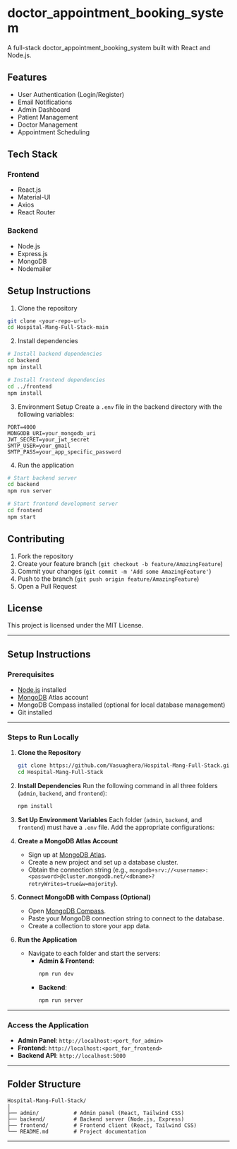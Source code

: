 # doctor_appointment_booking_system

A full-stack doctor_appointment_booking_system built with React and Node.js.

## Features

- User Authentication (Login/Register)
- Email Notifications
- Admin Dashboard
- Patient Management
- Doctor Management
- Appointment Scheduling

## Tech Stack

### Frontend
- React.js
- Material-UI
- Axios
- React Router

### Backend
- Node.js
- Express.js
- MongoDB
- Nodemailer

## Setup Instructions

1. Clone the repository
```bash
git clone <your-repo-url>
cd Hospital-Mang-Full-Stack-main
```

2. Install dependencies
```bash
# Install backend dependencies
cd backend
npm install

# Install frontend dependencies
cd ../frontend
npm install
```

3. Environment Setup
Create a `.env` file in the backend directory with the following variables:
```
PORT=4000
MONGODB_URI=your_mongodb_uri
JWT_SECRET=your_jwt_secret
SMTP_USER=your_gmail
SMTP_PASS=your_app_specific_password
```

4. Run the application
```bash
# Start backend server
cd backend
npm run server

# Start frontend development server
cd frontend
npm start
```

## Contributing

1. Fork the repository
2. Create your feature branch (`git checkout -b feature/AmazingFeature`)
3. Commit your changes (`git commit -m 'Add some AmazingFeature'`)
4. Push to the branch (`git push origin feature/AmazingFeature`)
5. Open a Pull Request

## License

This project is licensed under the MIT License.

---

## Setup Instructions

### Prerequisites
- [Node.js](https://nodejs.org/) installed
- [MongoDB](https://www.mongodb.com/) Atlas account
- MongoDB Compass installed (optional for local database management)
- Git installed

---

### Steps to Run Locally

1. **Clone the Repository**
   ```bash
   git clone https://github.com/Vasuaghera/Hospital-Mang-Full-Stack.git
   cd Hospital-Mang-Full-Stack
   ```

2. **Install Dependencies**
   Run the following command in all three folders (`admin`, `backend`, and `frontend`):
   ```bash
   npm install
   ```

3. **Set Up Environment Variables**
   Each folder (`admin`, `backend`, and `frontend`) must have a `.env` file. Add the appropriate configurations:

4. **Create a MongoDB Atlas Account**
   - Sign up at [MongoDB Atlas](https://www.mongodb.com/).
   - Create a new project and set up a database cluster.
   - Obtain the connection string (e.g., `mongodb+srv://<username>:<password>@cluster.mongodb.net/<dbname>?retryWrites=true&w=majority`).

5. **Connect MongoDB with Compass (Optional)**
   - Open [MongoDB Compass](https://www.mongodb.com/products/compass).
   - Paste your MongoDB connection string to connect to the database.
   - Create a collection to store your app data.

6. **Run the Application**
   - Navigate to each folder and start the servers:
     - **Admin & Frontend**:
       ```bash
       npm run dev
       ```
     - **Backend**:
       ```bash
       npm run server
       ```

---

### Access the Application
- **Admin Panel**: `http://localhost:<port_for_admin>`
- **Frontend**: `http://localhost:<port_for_frontend>`
- **Backend API**: `http://localhost:5000`

---

## Folder Structure
```
Hospital-Mang-Full-Stack/
│
├── admin/           # Admin panel (React, Tailwind CSS)
├── backend/         # Backend server (Node.js, Express)
├── frontend/        # Frontend client (React, Tailwind CSS)
└── README.md        # Project documentation
```

---

